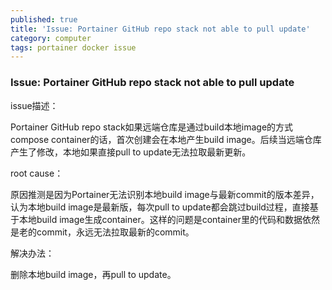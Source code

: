 ```yaml
---
published: true
title: 'Issue: Portainer GitHub repo stack not able to pull update'
category: computer
tags: portainer docker issue
---
```

### Issue: Portainer GitHub repo stack not able to pull update

issue描述：

Portainer GitHub repo stack如果远端仓库是通过build本地image的方式compose container的话，首次创建会在本地产生build image。后续当远端仓库产生了修改，本地如果直接pull to update无法拉取最新更新。

root cause：

原因推测是因为Portainer无法识别本地build image与最新commit的版本差异，认为本地build image是最新版，每次pull to update都会跳过build过程，直接基于本地build image生成container。这样的问题是container里的代码和数据依然是老的commit，永远无法拉取最新的commit。

解决办法：

删除本地build image，再pull to update。
